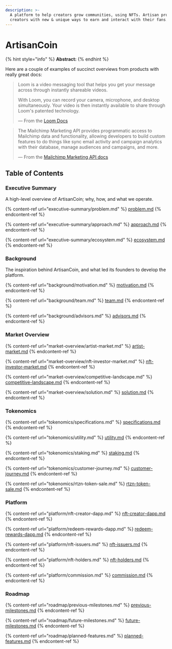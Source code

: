 ```yaml
---
description: >-
  A platform to help creators grow communities, using NFTs. Artisan provides
  creators with new & unique ways to earn and interact with their fans.
---
```


# ArtisanCoin



{% hint style="info" %}
**Abstract:**&#x20;
{% endhint %}

Here are a couple of examples of succinct overviews from products with really great docs:

> Loom is a video messaging tool that helps you get your message across through instantly shareable videos.
>
> With Loom, you can record your camera, microphone, and desktop simultaneously. Your video is then instantly available to share through Loom's patented technology.
>
> — From the [Loom Docs](https://support.loom.com/hc/en-us/articles/360002158057-What-is-Loom-)

> The Mailchimp Marketing API provides programmatic access to Mailchimp data and functionality, allowing developers to build custom features to do things like sync email activity and campaign analytics with their database, manage audiences and campaigns, and more.
>
> — From the [Mailchimp Marketing API docs](https://mailchimp.com/developer/marketing/docs/fundamentals/)

## Table of Contents

### Executive Summary

A high-level overview of ArtisanCoin; why, how, and what we operate.

{% content-ref url="executive-summary/problem.md" %}
[problem.md](executive-summary/problem.md)
{% endcontent-ref %}

{% content-ref url="executive-summary/approach.md" %}
[approach.md](executive-summary/approach.md)
{% endcontent-ref %}

{% content-ref url="executive-summary/ecosystem.md" %}
[ecosystem.md](executive-summary/ecosystem.md)
{% endcontent-ref %}

### Background

The inspiration behind ArtisanCoin, and what led its founders to develop the platform.

{% content-ref url="background/motivation.md" %}
[motivation.md](background/motivation.md)
{% endcontent-ref %}

{% content-ref url="background/team.md" %}
[team.md](background/team.md)
{% endcontent-ref %}

{% content-ref url="background/advisors.md" %}
[advisors.md](background/advisors.md)
{% endcontent-ref %}

### Market Overview

{% content-ref url="market-overview/artist-market.md" %}
[artist-market.md](market-overview/artist-market.md)
{% endcontent-ref %}

{% content-ref url="market-overview/nft-investor-market.md" %}
[nft-investor-market.md](market-overview/nft-investor-market.md)
{% endcontent-ref %}

{% content-ref url="market-overview/competitive-landscape.md" %}
[competitive-landscape.md](market-overview/competitive-landscape.md)
{% endcontent-ref %}

{% content-ref url="market-overview/solution.md" %}
[solution.md](market-overview/solution.md)
{% endcontent-ref %}

### Tokenomics

{% content-ref url="tokenomics/specifications.md" %}
[specifications.md](tokenomics/specifications.md)
{% endcontent-ref %}

{% content-ref url="tokenomics/utility.md" %}
[utility.md](tokenomics/utility.md)
{% endcontent-ref %}

{% content-ref url="tokenomics/staking.md" %}
[staking.md](tokenomics/staking.md)
{% endcontent-ref %}

{% content-ref url="tokenomics/customer-journey.md" %}
[customer-journey.md](tokenomics/customer-journey.md)
{% endcontent-ref %}

{% content-ref url="tokenomics/rtzn-token-sale.md" %}
[rtzn-token-sale.md](tokenomics/rtzn-token-sale.md)
{% endcontent-ref %}

### Platform

{% content-ref url="platform/nft-creator-dapp.md" %}
[nft-creator-dapp.md](platform/nft-creator-dapp.md)
{% endcontent-ref %}

{% content-ref url="platform/redeem-rewards-dapp.md" %}
[redeem-rewards-dapp.md](platform/redeem-rewards-dapp.md)
{% endcontent-ref %}

{% content-ref url="platform/nft-issuers.md" %}
[nft-issuers.md](platform/nft-issuers.md)
{% endcontent-ref %}

{% content-ref url="platform/nft-holders.md" %}
[nft-holders.md](platform/nft-holders.md)
{% endcontent-ref %}

{% content-ref url="platform/commission.md" %}
[commission.md](platform/commission.md)
{% endcontent-ref %}

### Roadmap

{% content-ref url="roadmap/previous-milestones.md" %}
[previous-milestones.md](roadmap/previous-milestones.md)
{% endcontent-ref %}

{% content-ref url="roadmap/future-milestones.md" %}
[future-milestones.md](roadmap/future-milestones.md)
{% endcontent-ref %}

{% content-ref url="roadmap/planned-features.md" %}
[planned-features.md](roadmap/planned-features.md)
{% endcontent-ref %}
